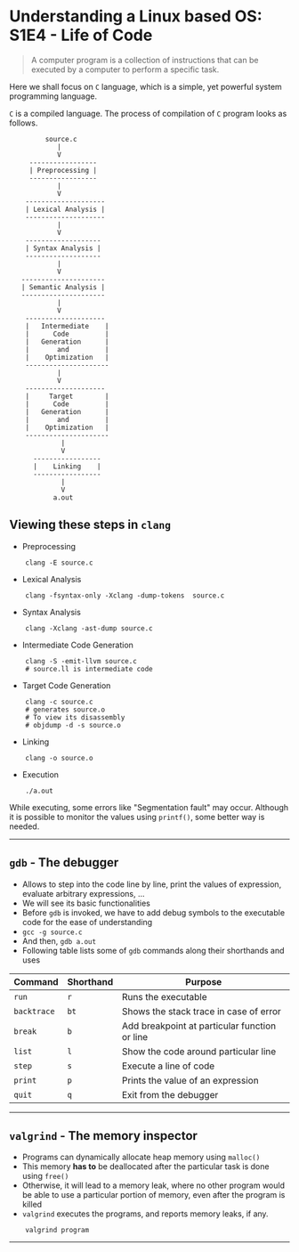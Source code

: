 # Understanding a Linux based OS:  S1E4 - Life of Code
> A computer program is a collection of instructions that can be executed by a computer to perform a specific task. 

Here we shall focus on `C` language, which is a simple, yet powerful system programming language.

`C` is a compiled language. The process of compilation of `C` program looks as follows.

             source.c
                |
                V
         -----------------
         | Preprocessing |
         -----------------
                |
                V
        --------------------
        | Lexical Analysis |
        --------------------
                |
                V
        -------------------
        | Syntax Analysis |
        -------------------
                |
                V
       ---------------------
       | Semantic Analysis |
       ---------------------
                |
                V
        --------------------
        |   Intermediate    |
        |      Code         |
        |   Generation      |
        |       and         |
        |    Optimization   |
        ---------------------
                |
                V
        --------------------
        |     Target        |
        |      Code         |
        |   Generation      |
        |       and         |
        |    Optimization   |
        ---------------------
                 |
                 V
          -----------------
          |    Linking    |
          -----------------
                 |
                 V
               a.out

## Viewing these steps in `clang`

- Preprocessing
```    
    clang -E source.c
```
- Lexical Analysis
```
    clang -fsyntax-only -Xclang -dump-tokens  source.c
```
- Syntax Analysis
```
    clang -Xclang -ast-dump source.c
```
- Intermediate Code Generation
```
    clang -S -emit-llvm source.c 
    # source.ll is intermediate code
```
- Target Code Generation
```
    clang -c source.c
    # generates source.o
    # To view its disassembly
    # objdump -d -s source.o
```
- Linking
```
    clang -o source.o
```
- Execution
```
    ./a.out
```
While executing, some errors like "Segmentation fault" may occur. Although it is possible to monitor the values using `printf()`, some better way is needed.

---------
## `gdb` - The debugger
- Allows to step into the code line by line, print the values of expression, evaluate arbitrary expressions, ...
- We will see its basic functionalities
- Before `gdb` is invoked, we have to add debug symbols to the executable code for the ease of understanding
- `gcc -g source.c`
- And then, `gdb a.out`
- Following table lists some of `gdb` commands along their shorthands and uses

Command | Shorthand | Purpose
--------|-----------|---------
`run`   | `r`       | Runs the executable
`backtrace` | `bt`  | Shows the stack trace in case of error
`break` | `b`       | Add breakpoint at particular function or line
`list` | `l` | Show the code around particular line
`step` | `s` | Execute a line of code
`print` | `p` | Prints the value of an expression
`quit` | `q` | Exit from the debugger

--------
## `valgrind` - The memory inspector
- Programs can dynamically allocate heap memory using `malloc()`
- This memory **has to** be deallocated after the particular task is done using `free()`
- Otherwise, it will lead to a memory leak, where no other program would be able to use a particular portion of memory, even after the program is killed
- `valgrind` executes the programs, and reports memory leaks, if any.
```
    valgrind program
```

---